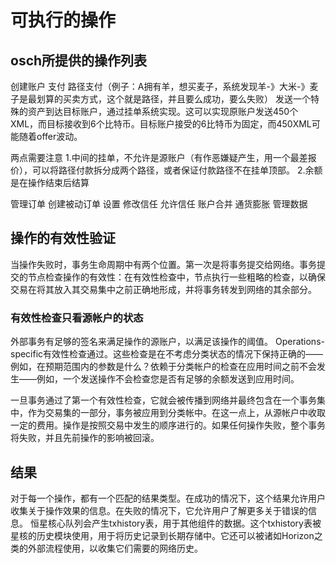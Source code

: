 # 可执行的操作

## osch所提供的操作列表
创建账户
支付
路径支付（例子：A拥有羊，想买麦子，系统发现羊-》大米-》麦子是最划算的买卖方式，这个就是路径，并且要么成功，要么失败）
发送一个特殊的资产到达目标账户，通过挂单系统实现。这可以实现原账户发送450个XML，而目标接收到6个比特币。目标账户接受的6比特币为固定，而450XML可能随着offer波动。

两点需要注意
1.中间的挂单，不允许是源账户（有作恶嫌疑产生，用一个最差报价），可以将路径付款拆分成两个路径，或者保证付款路径不在挂单顶部。
2.余额是在操作结束后结算

管理订单
创建被动订单
设置
修改信任
允许信任
账户合并
通货膨胀
管理数据

## 操作的有效性验证
当操作失败时，事务生命周期中有两个位置。第一次是将事务提交给网络。事务提交的节点检查操作的有效性：在有效性检查中，节点执行一些粗略的检查，以确保交易在将其放入其交易集中之前正确地形成，并将事务转发到网络的其余部分。

### 有效性检查只看源帐户的状态
外部事务有足够的签名来满足操作的源账户，以满足该操作的阈值。
Operations-specific有效性检查通过。这些检查是在不考虑分类状态的情况下保持正确的——例如，在预期范围内的参数是什么？依赖于分类帐户的检查在应用时间之前不会发生——例如，一个发送操作不会检查您是否有足够的余额发送到应用时间。

一旦事务通过了第一个有效性检查，它就会被传播到网络并最终包含在一个事务集中，作为交易集的一部分，事务被应用到分类帐中。在这一点上，从源帐户中收取一定的费用。操作是按照交易中发生的顺序进行的。如果任何操作失败，整个事务将失败，并且先前操作的影响被回滚。

## 结果
对于每一个操作，都有一个匹配的结果类型。在成功的情况下，这个结果允许用户收集关于操作效果的信息。在失败的情况下，它允许用户了解更多关于错误的信息。
恒星核心队列会产生txhistory表，用于其他组件的数据。这个txhistory表被星核的历史模块使用，用于将历史记录到长期存储中。它还可以被诸如Horizon之类的外部流程使用，以收集它们需要的网络历史。
